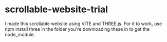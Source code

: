 # scrollable-website-trial
I made this scrollable website using VITE and THREE.js.
For it to work, use npm install three in the folder you're downloading these in to get the node_module.
